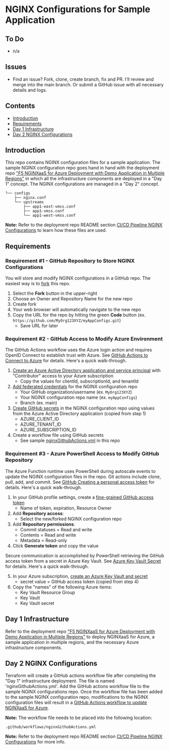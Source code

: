 # NGINX Configurations for Sample Application

## To Do

- n/a

## Issues

- Find an issue? Fork, clone, create branch, fix and PR. I'll review and merge into the main branch. Or submit a GitHub issue with all necessary details and logs.

## Contents

- [Introduction](#introduction)
- [Requirements](#requirements)
- [Day 1 Infrastructure](#day-1-infrastructure)
- [Day 2 NGINX Configurations](#day-2-nginx-configurations)

## Introduction

This repo contains NGINX configuration files for a sample application. The sample NGINX configuration repo goes hand in hand with the deployment repo ["F5 NGINXaaS for Azure Deployment with Demo Application in Multiple Regions"](https://github.com/JeffGiroux/nginxaas-for-azure) in which all the infrastructure components are deployed in a "Day 1" concept. The NGINX configurations are managed in a "Day 2" concept.

```
└── configs
    ├── nginx.conf
    └── upstreams
        ├── app1-east-vmss.conf
        ├── app1-vmss.conf
        └── app1-west-vmss.conf
```

**Note:** Refer to the deployment repo README section [CI/CD Pipeline NGINX Configurations](https://github.com/JeffGiroux/nginxaas-for-azure#cicd-pipeline-nginx-configurations) to learn how these files are used.

## Requirements

### Requirement #1 - GitHub Repository to Store NGINX Configurations

You will store and modify NGINX configurations in a GitHub repo. The easiest way is to [fork](https://docs.github.com/en/get-started/quickstart/fork-a-repo) this repo.

1. Select the **Fork** button in the upper-right
2. Choose an Owner and Repository Name for the new repo
3. Create fork
4. Your web browser will automatically navigate to the new repo
5. Copy the URL for the repo by hitting the green **Code** button (ex. `https://github.com/MyOrg123XYZ/myAppConfigs.git`)
    - Save URL for later

### Requirement #2 - GitHub Access to Modify Azure Environment

The GitHub Actions workflow uses the Azure login action and requires OpenID Connect to establish trust with Azure. See [GitHub Actions to Connect to Azure](https://learn.microsoft.com/en-us/azure/developer/github/connect-from-azure?tabs=azure-cli%2Cwindows) for details. Here's a quick walk-through.

1. [Create an Azure Active Directory application and service principal](https://learn.microsoft.com/en-us/azure/developer/github/connect-from-azure?tabs=azure-cli%2Cwindows#create-an-azure-active-directory-application-and-service-principal) with "Contributor" access to your Azure subscription
    - Copy the values for clientId, subscriptionId, and tenantId
2. [Add federated credentials](https://learn.microsoft.com/en-us/azure/developer/github/connect-from-azure?tabs=azure-cli%2Cwindows#add-federated-credentials) for the NGINX configuration repo
    - Your GitHub organization/username (ex. `MyOrg123XYZ`)
    - Your NGINX configuration repo name (ex. `myAppConfigs`)
    - Branch (ex. main)
3. [Create GitHub secrets](https://learn.microsoft.com/en-us/azure/developer/github/connect-from-azure?tabs=azure-cli%2Cwindows#create-github-secrets) in the NGINX configuration repo using values from the Azure Active Directory application (copied from step 1)
    - AZURE_CLIENT_ID
    - AZURE_TENANT_ID
    - AZURE_SUBSCRIPTION_ID
4. Create a workflow file using GitHub secrets
    - See sample [nginxGithubActions.yml](.github/workflows/nginxGithubActions.yml) in this repo

### Requirement #3 - Azure PowerShell Access to Modify GitHub Repository

The Azure Function runtime uses PowerShell during autoscale events to update the NGINX configuration files in the repo. Git actions include clone, pull, add, and commit. See [GitHub Creating a personal access token](https://docs.github.com/en/authentication/keeping-your-account-and-data-secure/creating-a-personal-access-token) for details. Here's a quick walk-through.

1. In your GitHub profile settings, create a [fine-grained GitHub access token](https://docs.github.com/en/authentication/keeping-your-account-and-data-secure/creating-a-personal-access-token#creating-a-fine-grained-personal-access-token)
    - Name of token, expiration, Resource Owner
2. Add **Repository access**:
    - Select the new/forked NGINX configuration repo
3. Add **Repository permissions**:
    - Commit statuses = Read and write
    - Contents = Read and write
    - Metadata = Read-only
4. Click **Generate token** and copy the value

Secure communication is accomplished by PowerShell retrieving the GitHub access token from a secret in Azure Key Vault. See [Azure Key Vault Secret](https://learn.microsoft.com/en-us/azure/key-vault/secrets/quick-create-cli) for details. Here's a quick walk-through.

5. In your Azure subscription, [create an Azure Key Vault and secret](https://learn.microsoft.com/en-us/azure/key-vault/secrets/quick-create-cli)
    - secret value = GitHub access token (copied from step 4)
6. Copy the "names" of the following Azure items:
    - Key Vault Resource Group
    - Key Vault
    - Key Vault secret

## Day 1 Infrastructure

Refer to the deployment repo ["F5 NGINXaaS for Azure Deployment with Demo Application in Multiple Regions"](https://github.com/JeffGiroux/nginxaas-for-azure) to deploy NGINXaaS for Azure, a sample application in multiple regions, and the necessary Azure infrastructure components.

## Day 2 NGINX Configurations

Terraform will create a GitHub actions workflow file after completing the "Day 1" infrastructure deployment. The file is named 'nginxGithubActions.yml'. Add the GitHub actions workflow file to the sample NGINX configurations repo. Once the workflow file has been added to the sample NGINX configuration repo, modifications to the NGINX configuration files will result in a [GitHub Actions workflow to update NGINXaaS for Azure](https://docs.nginx.com/nginxaas/azure/management/nginx-configuration/#nginx-configuration-automation-workflows).

**Note:** The workflow file needs to be placed into the following location:

```
.github/workflows/nginxGithubActions.yml
```

**Note:** Refer to the deployment repo README section [CI/CD Pipeline NGINX Configurations](https://github.com/JeffGiroux/nginxaas-for-azure#cicd-pipeline-nginx-configurations) for more info.
